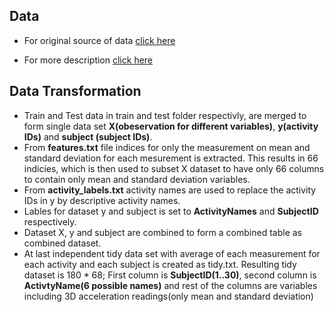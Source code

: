 Data
----

* For original source of data [click here](https://d396qusza40orc.cloudfront.net/getdata%2Fprojectfiles%2FUCI%20HAR%20Dataset.zip)

* For more description [click here](http://archive.ics.uci.edu/ml/datasets/Human+Activity+Recognition+Using+Smartphones)

Data Transformation
-------------------

* Train and Test data in train and test folder respectivly, are merged to form single data set **X(obeservation for different variables)**, **y(activity IDs)** and **subject (subject IDs)**.
* From **features.txt** file indices for only the measurement on mean and standard deviation for each mesurement is extracted.
This results in 66 indicies, which is then used to subset X dataset to have only 66 columns to contain only mean and standard deviation variables.
* From **activity_labels.txt** activity names are used to replace the activity IDs in y by descriptive activity names.
* Lables for dataset y and subject is set to **ActivityNames** and **SubjectID** respectively.
* Dataset X, y and subject are combined to form a combined table as combined dataset.
* At last independent tidy data set with average of each measurement for each activity and each subject is created as tidy.txt.
Resulting tidy dataset is 180 * 68; First column is **SubjectID(1..30)**, second column is **ActivtyName(6 possible names)** and rest of the columns are variables including 3D acceleration readings(only mean and standard deviation) 
